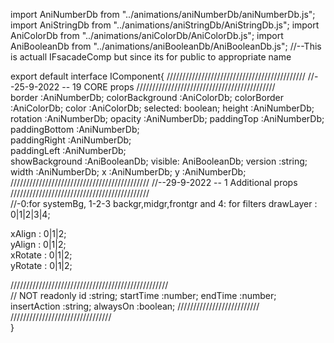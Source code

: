 import AniNumberDb from "../animations/aniNumberDb/aniNumberDb.js";
import AniStringDb from "../animations/aniStringDb/AniStringDb.js";
import AniColorDb from  "../animations/aniColorDb/AniColorDb.js";
import AniBooleanDb from "../animations/aniBooleanDb/AniBooleanDb.js";
//--This is actuall IFsacadeComp but since its for public to appropriate name

export default interface IComponent{
////////////////////////////////////////////
//--25-9-2022 -- 19 CORE props 
////////////////////////////////////////////    
    border :AniNumberDb;
    colorBackground :AniColorDb;
    colorBorder :AniColorDb;
    color :AniColorDb;
    selected: boolean;
    height :AniNumberDb;
    rotation :AniNumberDb;
    opacity :AniNumberDb;
    paddingTop    :AniNumberDb;        
    paddingBottom :AniNumberDb;         
    paddingRight  :AniNumberDb;         
    paddingLeft   :AniNumberDb;         
    showBackground :AniBooleanDb;
    visible: AniBooleanDb;
    version :string;
    width :AniNumberDb;
    x :AniNumberDb;
    y :AniNumberDb;
////////////////////////////////////////////
//--29-9-2022 -- 1 Additional props 
////////////////////////////////////////////    
//-0:for systemBg, 1-2-3 backgr,midgr,frontgr and 4: for filters
drawLayer : 0|1|2|3|4;  

xAlign  : 0|1|2;  
yAlign  : 0|1|2;  
xRotate : 0|1|2;  
yRotate : 0|1|2;  

//////////////////////////////////////////////////    
// NOT readonly
id :string;
startTime :number;
endTime :number;
insertAction :string;
alwaysOn :boolean;
//////////////////////////
////////////////////////////////    
}
